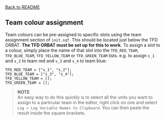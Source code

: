 [Back to README](/README.md#documentation)

## Team colour assignment

Team colours can be pre-assigned to specific slots using the team assignment section of `init.sqf`. This should be located just below the TFD ORBAT. **The TFD ORBAT must be set up for this to work.** To assign a slot to a colour, simply place the name of that slot into the `TFD_RED_TEAM`, `TFD_BLUE_TEAM`, `TFD_YELLOW_TEAM` or `TFD_GREEN_TEAM` lists. e.g. to assign `s_1` and `s_2` to team red and `s_3` and `s_4` to team blue:

```sqf
TFD_RED_TEAM = ["s_1", "s_2"];
TFD_BLUE_TEAM = ["s_3", "s_4"];
TFD_YELLOW_TEAM = [];
TFD_GREEN_TEAM = [];
```

> **NOTE**  
> An easy way to do this quickly is to select all the units you want to assign to a particular team in the editor, right click on one and select `Log > Log Variable Names to Clipboard`. You can then paste the result inside the square brackets.